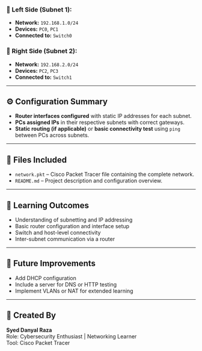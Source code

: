 
### 🔹 Left Side (Subnet 1):
- **Network:** `192.168.1.0/24`
- **Devices:** `PC0`, `PC1`
- **Connected to:** `Switch0`

### 🔹 Right Side (Subnet 2):
- **Network:** `192.168.2.0/24`
- **Devices:** `PC2`, `PC3`
- **Connected to:** `Switch1`

---

## ⚙️ Configuration Summary

- **Router interfaces configured** with static IP addresses for each subnet.
- **PCs assigned IPs** in their respective subnets with correct gateways.
- **Static routing (if applicable)** or **basic connectivity test** using `ping` between PCs across subnets.

---

## 📁 Files Included

- `network.pkt` – Cisco Packet Tracer file containing the complete network.
- `README.md` – Project description and configuration overview.

---

## 🎯 Learning Outcomes

- Understanding of subnetting and IP addressing
- Basic router configuration and interface setup
- Switch and host-level connectivity
- Inter-subnet communication via a router

---

## 🚀 Future Improvements

- Add DHCP configuration  
- Include a server for DNS or HTTP testing  
- Implement VLANs or NAT for extended learning  

---

## 🧠 Created By

**Syed Danyal Raza**  
Role: Cybersecurity Enthusiast | Networking Learner  
Tool: Cisco Packet Tracer  
